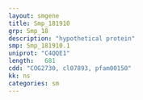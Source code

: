 ```yaml
---
layout: smgene
title: Smp_181910
grp: Smp_18
description: "hypothetical protein"
smp: Smp_181910.1
uniprot: "C4QQE1"
length:   681
cdd: "COG2730, cl07893, pfam00150"
kk: ns
categories: sm
---
```

